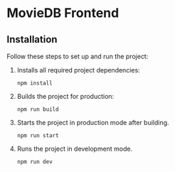 # MovieDB Frontend

## Installation

Follow these steps to set up and run the project:

1. Installs all required project dependencies:

   ```
   npm install
   ```

2. Builds the project for production:

   ```
   npm run build
   ```

3. Starts the project in production mode after building.

   ```
   npm run start
   ```

4. Runs the project in development mode.
   ```
   npm run dev
   ```
